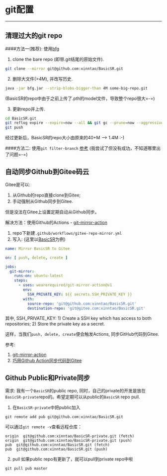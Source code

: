# git配置
<!-- toc -->
-----

## 清理过大的git repo
####方法一(推荐): 使用[bfg](https://rtyley.github.io/bfg-repo-cleaner/)

1. clone the bare repo (即带.git结尾的原始文件).
```bash
git clone --mirror git@github.com:xinntao/BasicSR.git
```

2. 删除大文件(>4M), 并改写历史.
```bash
java -jar bfg.jar --strip-blobs-bigger-than 4M some-big-repo.git
```
(BasicSR的repo中由于之前上传了.pth的model文件，导致整个repo很大=-=)

3. 更新repo并上传.
```bash
cd BasicSR.git
git reflog expire --expire=now --all && git gc --prune=now --aggressive
git push
```

经过更新后，BasicSR的repo大小由原来的40+M --> 1.4M :-)

####方法二: 使用`git filter-branch`
[参考](https://harttle.land/2016/03/22/purge-large-files-in-gitrepo.html)
(我尝试了但没有成功，不知道哪里出了问题=-=)

## 自动同步Github到Gitee码云
Gitee是可以:
1. 从Github的repo直接clone到Gitee;
2. 手动强制从Github同步到Gitee.

但是没法在Gitee上设置定期自动从Github同步。

解决方法：使用Github的Actions - [git-mirror-action](https://github.com/wearerequired/git-mirror-action)

1. repo下新建`.github/workflows/gitee-repo-mirror.yml`
2. 写入: (这里以[BasicSR](https://github.com/xinntao/BasicSR)为例)

```yml
name: Mirror BasicSR to Gitee

on: [ push, delete, create ]

jobs:
  git-mirror:
    runs-on: ubuntu-latest
    steps:
      - uses: wearerequired/git-mirror-action@v1
        env:
          SSH_PRIVATE_KEY: ${{ secrets.SSH_PRIVATE_KEY }}
        with:
          source-repo: 'git@github.com:xinntao/BasicSR.git'
          destination-repo: 'git@gitee.com:xinntao/BasicSR.git'
```
其中, SSH_PRIVATE_KEY: 1) Create a SSH key which has access to both repositories; 2) Store the private key as a secret.

这样，当我们`push, delete, create`便会触发Actions, 同步GitHub代码到Gitee.


参考:
1. [git-mirror-action](https://github.com/wearerequired/git-mirror-action)
2. [巧用Github Action同步代码到Gitee](http://yikun.github.io/2020/01/17/%E5%B7%A7%E7%94%A8Github-Action%E5%90%8C%E6%AD%A5%E4%BB%A3%E7%A0%81%E5%88%B0Gitee/)

## Github Public和Private同步
需求: 我有一个`BasicSR`的public repo, 同时，自己的private的开发是放在`BasicSR-private`repo的。希望定期可以从public的`BasicSR` repo pull.

1. 在`BasicSR-private`中把public加入
```git
git remote add pub git@github.com:xinntao/BasicSR.git
```
可以通过`git remote -v`查看远程仓库：
```git
origin  git@github.com:xinntao/BasicSR-private.git (fetch)
origin  git@github.com:xinntao/BasicSR-private.git (push)
pub  git@github.com:xinntao/BasicSR.git (fetch)
pub  git@github.com:xinntao/BasicSR.git (push)
```

2. pull
如果public repo有更新了，就可以pull到private repo中啦
```git
git pull pub master
```
